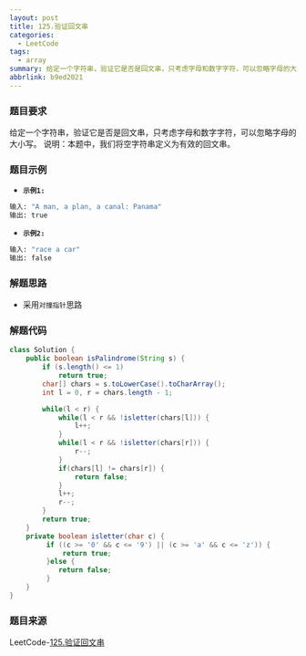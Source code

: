 ```yaml
---
layout: post
title: 125.验证回文串
categories:
  - LeetCode
tags:
  - array
summary: 给定一个字符串，验证它是否是回文串，只考虑字母和数字字符，可以忽略字母的大小写。
abbrlink: b9ed2021
---
```


### 题目要求
给定一个字符串，验证它是否是回文串，只考虑字母和数字字符，可以忽略字母的大小写。
说明：本题中，我们将空字符串定义为有效的回文串。

### 题目示例
- **`示例1: `** 
```sh
输入: "A man, a plan, a canal: Panama"
输出: true
```

- **`示例2: `** 
```sh
输入: "race a car"
输出: false
```

### 解题思路
- 采用`对撞指针`思路

### 解题代码
```java
class Solution {
    public boolean isPalindrome(String s) {
        if (s.length() <= 1)
            return true;
        char[] chars = s.toLowerCase().toCharArray();
        int l = 0, r = chars.length - 1;

        while(l < r) {
            while(l < r && !isletter(chars[l])) {
                l++;
            }
            while(l < r && !isletter(chars[r])) {
                r--;
            }
            if(chars[l] != chars[r]) {
                return false;
            }
            l++;
            r--;
        }
        return true;
    }
	private boolean isletter(char c) {
		 if ((c >= '0' && c <= '9') || (c >= 'a' && c <= 'z')) {
             return true;
         }else {
        	return false; 
         }
	}
}
```

### 题目来源
LeetCode-[125.验证回文串](https://leetcode-cn.com/problems/valid-palindrome/)
